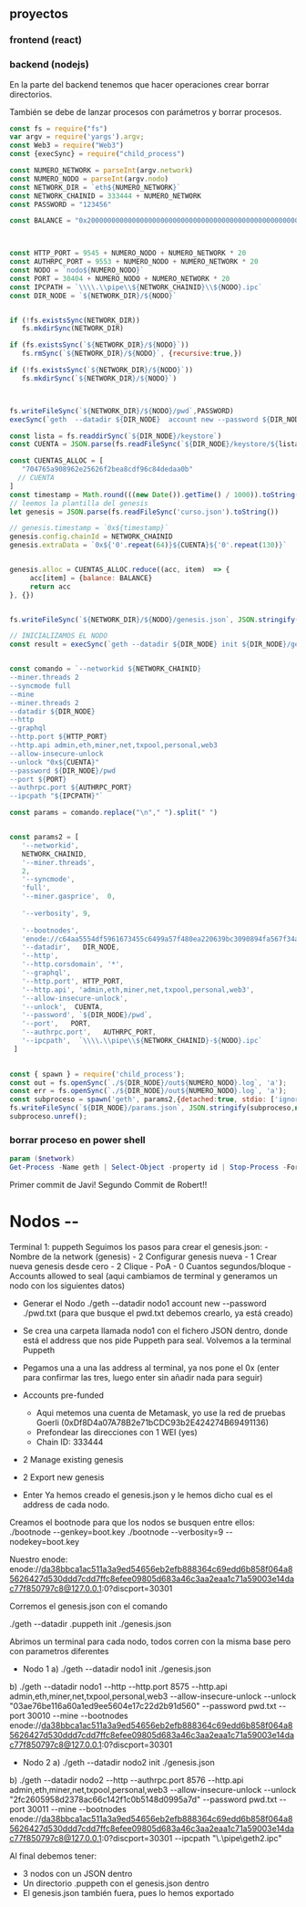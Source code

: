 ## proyectos

### frontend (react)


### backend (nodejs)

En la parte del backend tenemos que hacer operaciones crear borrar directorios.

También se debe de lanzar procesos con parámetros y borrar procesos.

```javascript
const fs = require("fs")
var argv = require('yargs').argv;
const Web3 = require("Web3")
const {execSync} = require("child_process")

const NUMERO_NETWORK = parseInt(argv.network)
const NUMERO_NODO = parseInt(argv.nodo)
const NETWORK_DIR = `eth${NUMERO_NETWORK}`
const NETWORK_CHAINID = 333444 + NUMERO_NETWORK
const PASSWORD = "123456"

const BALANCE = "0x200000000000000000000000000000000000000000000000000000000000000"



const HTTP_PORT = 9545 + NUMERO_NODO + NUMERO_NETWORK * 20 
const AUTHRPC_PORT = 9553 + NUMERO_NODO + NUMERO_NETWORK * 20 
const NODO = `nodo${NUMERO_NODO}`
const PORT = 30404 + NUMERO_NODO + NUMERO_NETWORK * 20 
const IPCPATH = `\\\\.\\pipe\\${NETWORK_CHAINID}\\${NODO}.ipc`
const DIR_NODE = `${NETWORK_DIR}/${NODO}`   


if (!fs.existsSync(NETWORK_DIR))
   fs.mkdirSync(NETWORK_DIR)

if (fs.existsSync(`${NETWORK_DIR}/${NODO}`))
   fs.rmSync(`${NETWORK_DIR}/${NODO}`, {recursive:true,})

if (!fs.existsSync(`${NETWORK_DIR}/${NODO}`))
   fs.mkdirSync(`${NETWORK_DIR}/${NODO}`)



fs.writeFileSync(`${NETWORK_DIR}/${NODO}/pwd`,PASSWORD)
execSync(`geth  --datadir ${DIR_NODE}  account new --password ${DIR_NODE}/pwd`)

const lista = fs.readdirSync(`${DIR_NODE}/keystore`)
const CUENTA = JSON.parse(fs.readFileSync(`${DIR_NODE}/keystore/${lista[0]}`).toString()).address

const CUENTAS_ALLOC = [
   "704765a908962e25626f2bea8cdf96c84dedaa0b"
  // CUENTA
]
const timestamp = Math.round(((new Date()).getTime() / 1000)).toString(16)
// leemos la plantilla del genesis
let genesis = JSON.parse(fs.readFileSync('curso.json').toString())

// genesis.timestamp = `0x${timestamp}`
genesis.config.chainId = NETWORK_CHAINID 
genesis.extraData = `0x${'0'.repeat(64)}${CUENTA}${'0'.repeat(130)}`


genesis.alloc = CUENTAS_ALLOC.reduce((acc, item)  => {
     acc[item] = {balance: BALANCE}
     return acc
}, {})


fs.writeFileSync(`${NETWORK_DIR}/${NODO}/genesis.json`, JSON.stringify(genesis))

// INICIALIZAMOS EL NODO
const result = execSync(`geth --datadir ${DIR_NODE} init ${DIR_NODE}/genesis.json`)


const comando = `--networkid ${NETWORK_CHAINID}
--miner.threads 2
--syncmode full
--mine
--miner.threads 2
--datadir ${DIR_NODE}
--http
--graphql
--http.port ${HTTP_PORT}
--http.api admin,eth,miner,net,txpool,personal,web3
--allow-insecure-unlock
--unlock "0x${CUENTA}"
--password ${DIR_NODE}/pwd
--port ${PORT}
--authrpc.port ${AUTHRPC_PORT} 
--ipcpath "${IPCPATH}"`

const params = comando.replace("\n"," ").split(" ")


const params2 = [
   '--networkid',
   NETWORK_CHAINID,
   '--miner.threads',
   2,
   '--syncmode',
   'full',
   '--miner.gasprice',  0, 
   
   '--verbosity', 9,
   
   '--bootnodes',
   'enode://c64aa5554df5961673455c6499a57f480ea220639bc3090894fa567f34a4dcf21f956998299962f09521abd4b594f6b4d722dc380a74277c9fbe1647214307bd@127.0.0.1:0?discport=30301',
   '--datadir',   DIR_NODE,
   '--http', 
   '--http.corsdomain', '*',
   '--graphql',
   '--http.port', HTTP_PORT, 
   '--http.api', 'admin,eth,miner,net,txpool,personal,web3',
   '--allow-insecure-unlock',
   '--unlock',  CUENTA,
   '--password', `${DIR_NODE}/pwd`,
   '--port',   PORT,
   '--authrpc.port',   AUTHRPC_PORT,
   '--ipcpath',  `\\\\.\\pipe\\${NETWORK_CHAINID}-${NODO}.ipc`
 ]
 

const { spawn } = require('child_process'); 
const out = fs.openSync(`./${DIR_NODE}/out${NUMERO_NODO}.log`, 'a');
const err = fs.openSync(`./${DIR_NODE}/out${NUMERO_NODO}.log`, 'a');
const subproceso = spawn('geth', params2,{detached:true, stdio: ['ignore', out, err]});
fs.writeFileSync(`${DIR_NODE}/params.json`, JSON.stringify(subproceso,null,4))
subproceso.unref();

```

### borrar proceso en power shell
```powershell
param ($network)
Get-Process -Name geth | Select-Object -property id | Stop-Process -Force; Remove-Item .\eth$network -Recurse
```

Primer commit de Javi!
Segundo Commit de Robert!!

# Nodos -- 
Terminal 1:
puppeth
   Seguimos los pasos para crear el genesis.json:
      - Nombre de la network (genesis)
      - 2 Configurar genesis nueva
      - 1 Crear nueva genesis desde cero
      - 2 Clique - PoA
      - 0 Cuantos segundos/bloque
      - Accounts allowed to seal (aqui cambiamos de terminal y generamos un nodo con los siguientes datos)

   - Generar el Nodo 
   ./geth --datadir nodo1 account new --password ./pwd.txt
   (para que busque el pwd.txt debemos crearlo, ya está creado)

   - Se crea una carpeta llamada nodo1 con el fichero JSON dentro, donde está el address que nos pide Puppeth para seal.
Volvemos a la terminal Puppeth
   - Pegamos una a una las address al terminal, ya nos pone el 0x (enter para confirmar las tres, luego enter sin añadir nada para seguir)
   - Accounts pre-funded
      - Aqui metemos una cuenta de Metamask, yo use la red de pruebas Goerli (0xDf8D4a07A78B2e71bCDC93b2E424274B69491136)
      - Prefondear las direcciones con 1 WEI (yes)
      - Chain ID: 333444
   - 2 Manage existing genesis
   - 2 Export new genesis
   - Enter 
   Ya hemos creado el genesis.json y le hemos dicho cual es el address de cada nodo.

Creamos el bootnode para que los nodos se busquen entre ellos:
./bootnode --genkey=boot.key
./bootnode --verbosity=9 --nodekey=boot.key

Nuestro enode:
enode://da38bbca1ac511a3a9ed54656eb2efb888364c69edd6b858f064a85626427d530ddd7cdd7ffc8efee09805d683a46c3aa2eaa1c71a59003e14dac77f850797c8@127.0.0.1:0?discport=30301

Corremos el genesis.json con el comando 

./geth --datadir .puppeth init ./genesis.json

Abrimos un terminal para cada nodo, todos corren con la misma base pero con parametros diferentes

 - Nodo 1
 a)   ./geth --datadir nodo1 init ./genesis.json 
      
 b)    ./geth --datadir nodo1 --http --http.port 8575 --http.api admin,eth,miner,net,txpool,personal,web3 --allow-insecure-unlock --unlock "03ae76be116a60a1ed9ee5604e17c22d2b91d560" --password pwd.txt --port 30010 --mine --bootnodes enode://da38bbca1ac511a3a9ed54656eb2efb888364c69edd6b858f064a85626427d530ddd7cdd7ffc8efee09805d683a46c3aa2eaa1c71a59003e14dac77f850797c8@127.0.0.1:0?discport=30301

 - Nodo 2 
  a)   ./geth --datadir nodo2 init ./genesis.json 

  b)   ./geth --datadir nodo2 --http --authrpc.port 8576 --http.api admin,eth,miner,net,txpool,personal,web3 --allow-insecure-unlock --unlock "2fc2605958d2378ac66c142f1c0b5148d0995a7d" --password pwd.txt --port 30011 --mine --bootnodes enode://da38bbca1ac511a3a9ed54656eb2efb888364c69edd6b858f064a85626427d530ddd7cdd7ffc8efee09805d683a46c3aa2eaa1c71a59003e14dac77f850797c8@127.0.0.1:0?discport=30301 --ipcpath "\\.\pipe\geth2.ipc"

Al final debemos tener:
   - 3 nodos con un JSON dentro
   - Un directorio .puppeth con el genesis.json dentro
   - El genesis.json también fuera, pues lo hemos exportado






